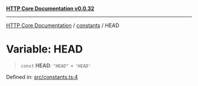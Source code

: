 [**HTTP Core Documentation v0.0.32**](../../README.md)

***

[HTTP Core Documentation](../../modules.md) / [constants](../README.md) / HEAD

# Variable: HEAD

> `const` **HEAD**: `"HEAD"` = `'HEAD'`

Defined in: [src/constants.ts:4](https://github.com/stonemjs/http-core/blob/680e946aeb5100b42b4836417719aba730586478/src/constants.ts#L4)
